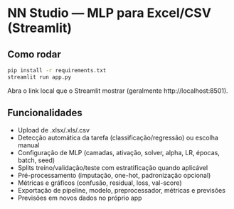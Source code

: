 # NN Studio — MLP para Excel/CSV (Streamlit)

## Como rodar

```bash
pip install -r requirements.txt
streamlit run app.py
```

Abra o link local que o Streamlit mostrar (geralmente http://localhost:8501).

## Funcionalidades
- Upload de .xlsx/.xls/.csv
- Detecção automática da tarefa (classificação/regressão) ou escolha manual
- Configuração de MLP (camadas, ativação, solver, alpha, LR, épocas, batch, seed)
- Splits treino/validação/teste com estratificação quando aplicável
- Pré-processamento (imputação, one-hot, padronização opcional)
- Métricas e gráficos (confusão, residual, loss, val-score)
- Exportação de pipeline, modelo, preprocessador, métricas e previsões
- Previsões em novos dados no próprio app
